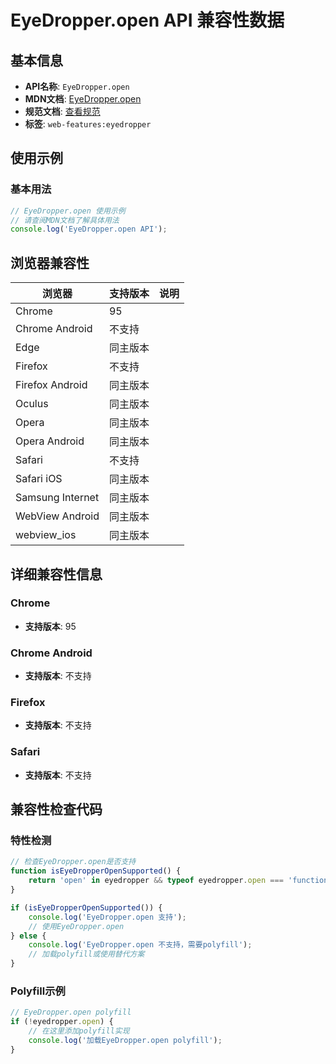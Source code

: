 # EyeDropper.open API 兼容性数据

## 基本信息

- **API名称**: `EyeDropper.open`
- **MDN文档**: [EyeDropper.open](https://developer.mozilla.org/docs/Web/API/EyeDropper/open)
- **规范文档**: [查看规范](https://wicg.github.io/eyedropper-api/#dom-eyedropper-open)
- **标签**: `web-features:eyedropper`

## 使用示例

### 基本用法

```javascript
// EyeDropper.open 使用示例
// 请查阅MDN文档了解具体用法
console.log('EyeDropper.open API');
```

## 浏览器兼容性

| 浏览器 | 支持版本 | 说明 |
|--------|----------|------|
| Chrome | 95 |  |
| Chrome Android | 不支持 |  |
| Edge | 同主版本 |  |
| Firefox | 不支持 |  |
| Firefox Android | 同主版本 |  |
| Oculus | 同主版本 |  |
| Opera | 同主版本 |  |
| Opera Android | 同主版本 |  |
| Safari | 不支持 |  |
| Safari iOS | 同主版本 |  |
| Samsung Internet | 同主版本 |  |
| WebView Android | 同主版本 |  |
| webview_ios | 同主版本 |  |

## 详细兼容性信息

### Chrome

- **支持版本**: 95

### Chrome Android

- **支持版本**: 不支持

### Firefox

- **支持版本**: 不支持

### Safari

- **支持版本**: 不支持

## 兼容性检查代码

### 特性检测

```javascript
// 检查EyeDropper.open是否支持
function isEyeDropperOpenSupported() {
    return 'open' in eyedropper && typeof eyedropper.open === 'function';
}

if (isEyeDropperOpenSupported()) {
    console.log('EyeDropper.open 支持');
    // 使用EyeDropper.open
} else {
    console.log('EyeDropper.open 不支持，需要polyfill');
    // 加载polyfill或使用替代方案
}
```

### Polyfill示例

```javascript
// EyeDropper.open polyfill
if (!eyedropper.open) {
    // 在这里添加polyfill实现
    console.log('加载EyeDropper.open polyfill');
}
```

